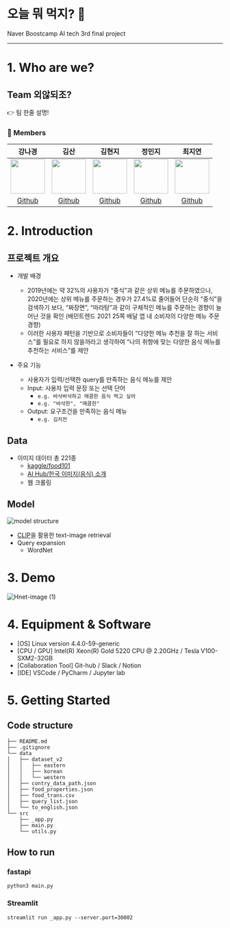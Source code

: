 # 오늘 뭐 먹지? 🍚
Naver Boostcamp AI tech 3rd final project

---

# 1. Who are we?
## Team 외않되조?
👉 팀 한줄 설명!
### 👥 Members
강나경|김산|김현지|정민지|최지연
:-:|:-:|:-:|:-:|:-:
<img src='https://avatars.githubusercontent.com/u/59854630?v=4' height=80 width=80px></img>|<img src='https://avatars.githubusercontent.com/u/80572018?v=4' height=80 width=80px></img>|<img src='https://avatars.githubusercontent.com/u/15031359?v=4' height=80 width=80px></img>|<img src='https://avatars.githubusercontent.com/u/82785580?v=4' height=80 width=80px></img>|<img src='https://avatars.githubusercontent.com/u/97504669?v=4' height=80 width=80px></img>  
[Github](https://github.com/angieKang)|[Github](https://github.com/mounKim)|[Github](https://github.com/TB2715)|[Github](https://github.com/minji2744)|[Github](https://github.com/jeeyeon51)

# 2. Introduction
## 프로젝트 개요
- 개발 배경
  -   2019년에는 약 32%의 사용자가 “중식”과 같은 상위 메뉴를 주문하였으나, 2020년에는 상위 메뉴를 주문하는 경우가 27.4%로 줄어들어 단순히 “중식”을 검색하기 보다, “짜장면”, “마라탕”과 같이 구체적인 메뉴를 주문하는 경향이 늘어난 것을 확인 (배민트렌드 2021 25쪽 배달 앱 내 소비자의 다양한 메뉴 주문 경향)
  -   이러한 사용자 패턴을 기반으로 소비자들이 “다양한 메뉴 추천을 잘 하는 서비스”를 필요로 하지 않을까라고 생각하여 “나의 취향에 맞는 다양한 음식 메뉴를 추천하는 서비스”를 제안

- 주요 기능
  - 사용자가 입력/선택한 query를 만족하는 음식 메뉴를 제안 
  - Input: 사용자 입력 문장 또는 선택 단어 
    - `e.g. 바삭바삭하고 매콤한 음식 먹고 싶어`
    - `e.g. "바삭한", "매콤한"`
  - Output: 요구조건을 만족하는 음식 메뉴  
    - `e.g. 김치전`

## Data
- 이미지 데이터 총 221종
  - [kaggle/food101](https://www.kaggle.com/datasets/dansbecker/food-101)
  - [AI Hub/한국 이미지(음식) 소개](https://aihub.or.kr/aidata/13594)
  - 웹 크롤링 

## Model
![model structure](https://user-images.githubusercontent.com/59854630/172411812-9ee15f3c-e8ae-409c-96f2-3b7662964c85.png)
- [CLIP](https://openai.com/blog/clip/)을 활용한 text-image retrieval  
- Query expansion
  - WordNet  

# 3. Demo
![Hnet-image (1)](https://user-images.githubusercontent.com/59854630/172417493-b3f2733e-bb26-4c56-9afd-d436a8ed048b.gif)

# 4. Equipment & Software
- [OS] Linux version 4.4.0-59-generic
- [CPU / GPU] Intel(R) Xeon(R) Gold 5220 CPU @ 2.20GHz / Tesla V100-SXM2-32GB 
- [Collaboration Tool] Git-hub / Slack / Notion 
- [IDE] VSCode / PyCharm / Jupyter lab

# 5. Getting Started

## Code structure
```
├── README.md
├── .gitignore
└── data
│   ├── dataset_v2
│   │   ├── eastern
│   │   ├── korean
│   │   └── western
│   ├── contry_data_path.json
│   ├── food_properties.json
│   ├── food_trans.csv
│   ├── query_list.json
│   └── to_english.json
└── src
    ├── _app.py
    ├── main.py
    └── utils.py
```
## How to run
### fastapi
`python3 main.py`

### Streamlit 
`streamlit run _app.py --server.port=30002`
